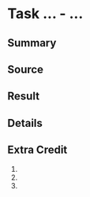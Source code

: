# Task ... - ...

## Summary



## Source

    

## Result



## Details



## Extra Credit

1. 
2. 
3. 
